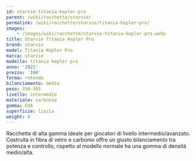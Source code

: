 ```yaml
---
id: starvie-titania-kepler-pro
parent: /wiki/racchette/starvie/
permalink: /wiki/racchette/starvie/titania-kepler-pro/
images:
    - /images/wiki/racchette/starvie-titania-kepler-pro.webp
title: Starvie Titania Kepler Pro
brand: starvie
model: Titania Kepler Pro
marca: starvie
modello: titania kepler pro
anno: '2021'
prezzo: '190'
forma: rotonda
bilanciamento: medio
peso: 350-385
livello: intermedio
materiale: carbonio
gomma: EVA
superficie: liscia
weight: 8
---
```

Racchetta di alta gamma ideale per giocatori di livello intermedio/avanzato. Costruita in fibra di vetro e carbonio offre un giusto bilanciamento tra potenza e controllo, rispetto al modello normale ha una gomma di densità medio/alta.